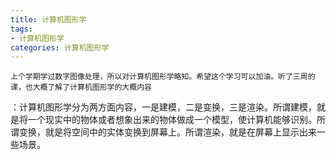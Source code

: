 ```yaml
---
title: 计算机图形学
tags: 
- 计算机图形学
categories: 计算机图形学
---
```

	上个学期学过数字图像处理，所以对计算机图形学略知。希望这个学习可以加油。听了三周的课，也大概了解了计算机图形学的大概内容
：计算机图形学分为两方面内容，一是建模，二是变换，三是渲染。所谓建模，就是将一个现实中的物体或者想象出来的物体做成一个模型，使计算机能够识别。所谓变换，就是将空间中的实体变换到屏幕上。所谓渲染，就是在屏幕上显示出来一些场景。